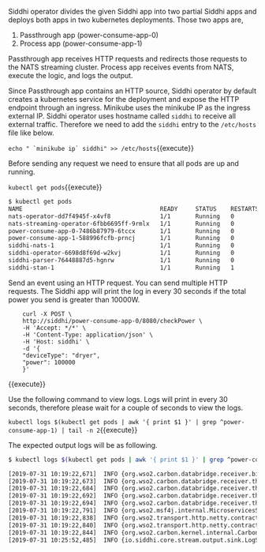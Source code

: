 Siddhi operator divides the given Siddhi app into two partial Siddhi apps and deploys both apps in two kubernetes deployments. Those two apps are,

1. Passthrough app (power-consume-app-0)
1. Process app  (power-consume-app-1)

Passthrough app receives HTTP requests and redirects those requests to the NATS streaming cluster. Process app receives events from NATS, execute the logic, and logs the output.

Since Passthrough app contains an HTTP source, Siddhi operator by default creates a kubernetes service for the deployment and expose the HTTP endpoint through an ingress. Minikube uses the minikube IP as the ingress external IP. Siddhi operator uses hostname called `siddhi` to receive all external traffic. Therefore we need to add the `siddhi` entry to the `/etc/hosts` file like below.

``` echo " `minikube ip` siddhi" >> /etc/hosts ```{{execute}}

Before sending any request we need to ensure that all pods are up and running.

`kubectl get pods`{{execute}}

```sh
$ kubectl get pods
NAME                                       READY     STATUS    RESTARTS   AGE
nats-operator-dd7f4945f-x4vf8              1/1       Running   0          10m
nats-streaming-operator-6fbb6695ff-9rmlx   1/1       Running   0          10m
power-consume-app-0-7486b87979-6tccx       1/1       Running   0          5m
power-consume-app-1-588996fcfb-prncj       1/1       Running   0          5m
siddhi-nats-1                              1/1       Running   0          5m
siddhi-operator-6698d8f69d-w2kvj           1/1       Running   0          10m
siddhi-parser-76448887d5-hgnrw             1/1       Running   0          10m
siddhi-stan-1                              1/1       Running   1          5m
```

Send an event using an HTTP request. You can send multiple HTTP requests. The Siddhi app will print the log in every 30 seconds if the total power you send is greater than 10000W.

```
    curl -X POST \
    http://siddhi/power-consume-app-0/8080/checkPower \
    -H 'Accept: */*' \
    -H 'Content-Type: application/json' \
    -H 'Host: siddhi' \
    -d '{
    "deviceType": "dryer",
    "power": 100000
    }'
```
{{execute}}

Use the following command to view logs. Logs will print in every 30 seconds, therefore please wait for a couple of seconds to view the logs.

`kubectl logs $(kubectl get pods | awk '{ print $1 }' | grep ^power-consume-app-1) | tail -n 2`{{execute}}

The expected output logs will be as following.

```sh
$ kubectl logs $(kubectl get pods | awk '{ print $1 }' | grep ^power-consume-app-1) | tail -n 10

[2019-07-31 10:19:22,671]  INFO {org.wso2.carbon.databridge.receiver.binary.internal.BinaryDataReceiver} - Started Binary TCP Transport on port : 9612
[2019-07-31 10:19:22,673]  INFO {org.wso2.carbon.databridge.receiver.thrift.internal.ThriftDataReceiverDS} - Service Component is activated
[2019-07-31 10:19:22,684]  INFO {org.wso2.carbon.databridge.receiver.thrift.ThriftDataReceiver} - Thrift Server started at 0.0.0.0
[2019-07-31 10:19:22,692]  INFO {org.wso2.carbon.databridge.receiver.thrift.ThriftDataReceiver} - Thrift SSL port : 7711
[2019-07-31 10:19:22,694]  INFO {org.wso2.carbon.databridge.receiver.thrift.ThriftDataReceiver} - Thrift port : 7611
[2019-07-31 10:19:22,791]  INFO {org.wso2.msf4j.internal.MicroservicesServerSC} - All microservices are available
[2019-07-31 10:19:22,838]  INFO {org.wso2.transport.http.netty.contractimpl.listener.ServerConnectorBootstrap$HttpServerConnector} - HTTP(S) Interface starting on host 0.0.0.0 and port 9090
[2019-07-31 10:19:22,840]  INFO {org.wso2.transport.http.netty.contractimpl.listener.ServerConnectorBootstrap$HttpServerConnector} - HTTP(S) Interface starting on host 0.0.0.0 and port 9443
[2019-07-31 10:19:22,844]  INFO {org.wso2.carbon.kernel.internal.CarbonStartupHandler} - Siddhi Runner Distribution started in 3.005 sec
[2019-07-31 10:25:52,485]  INFO {io.siddhi.core.stream.output.sink.LogSink} - LOGGER : Event{timestamp=1564568739939, data=[dryer, 100000], isExpired=false}
```